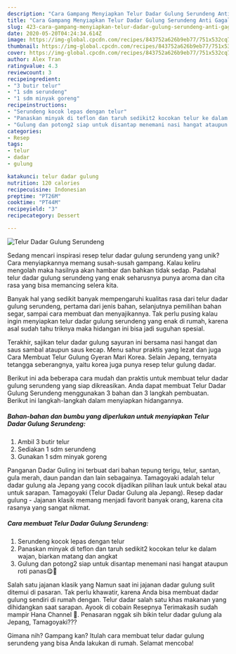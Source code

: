 ```yaml
---
description: "Cara Gampang Menyiapkan Telur Dadar Gulung Serundeng Anti Gagal"
title: "Cara Gampang Menyiapkan Telur Dadar Gulung Serundeng Anti Gagal"
slug: 423-cara-gampang-menyiapkan-telur-dadar-gulung-serundeng-anti-gagal
date: 2020-05-20T04:24:34.614Z
image: https://img-global.cpcdn.com/recipes/843752a626b9eb77/751x532cq70/telur-dadar-gulung-serundeng-foto-resep-utama.jpg
thumbnail: https://img-global.cpcdn.com/recipes/843752a626b9eb77/751x532cq70/telur-dadar-gulung-serundeng-foto-resep-utama.jpg
cover: https://img-global.cpcdn.com/recipes/843752a626b9eb77/751x532cq70/telur-dadar-gulung-serundeng-foto-resep-utama.jpg
author: Alex Tran
ratingvalue: 4.3
reviewcount: 3
recipeingredient:
- "3 butir telur"
- "1 sdm serundeng"
- "1 sdm minyak goreng"
recipeinstructions:
- "Serundeng kocok lepas dengan telur"
- "Panaskan minyak di teflon dan taruh sedikit2 kocokan telur ke dalam wajan, biarkan matang dan angkat"
- "Gulung dan potong2 siap untuk disantap menemani nasi hangat ataupun roti panas😋🤤"
categories:
- Resep
tags:
- telur
- dadar
- gulung

katakunci: telur dadar gulung 
nutrition: 120 calories
recipecuisine: Indonesian
preptime: "PT26M"
cooktime: "PT44M"
recipeyield: "3"
recipecategory: Dessert

---
```



![Telur Dadar Gulung Serundeng](https://img-global.cpcdn.com/recipes/843752a626b9eb77/751x532cq70/telur-dadar-gulung-serundeng-foto-resep-utama.jpg)

Sedang mencari inspirasi resep telur dadar gulung serundeng yang unik? Cara menyiapkannya memang susah-susah gampang. Kalau keliru mengolah maka hasilnya akan hambar dan bahkan tidak sedap. Padahal telur dadar gulung serundeng yang enak seharusnya punya aroma dan cita rasa yang bisa memancing selera kita.

Banyak hal yang sedikit banyak mempengaruhi kualitas rasa dari telur dadar gulung serundeng, pertama dari jenis bahan, selanjutnya pemilihan bahan segar, sampai cara membuat dan menyajikannya. Tak perlu pusing kalau ingin menyiapkan telur dadar gulung serundeng yang enak di rumah, karena asal sudah tahu triknya maka hidangan ini bisa jadi suguhan spesial.

Terakhir, sajikan telur dadar gulung sayuran ini bersama nasi hangat dan saus sambal ataupun saus kecap. Menu sahur praktis yang lezat dan juga Cara Membuat Telur Gulung Gyeran Mari Korea. Selain Jepang, ternyata tetangga seberangnya, yaitu korea juga punya resep telur gulung dadar.


Berikut ini ada beberapa cara mudah dan praktis untuk membuat telur dadar gulung serundeng yang siap dikreasikan. Anda dapat membuat Telur Dadar Gulung Serundeng menggunakan 3 bahan dan 3 langkah pembuatan. Berikut ini langkah-langkah dalam menyiapkan hidangannya.

<!--inarticleads1-->

##### Bahan-bahan dan bumbu yang diperlukan untuk menyiapkan Telur Dadar Gulung Serundeng:

1. Ambil 3 butir telur
1. Sediakan 1 sdm serundeng
1. Gunakan 1 sdm minyak goreng


Panganan Dadar Guling ini terbuat dari bahan tepung terigu, telur, santan, gula merah, daun pandan dan lain sebagainya. Tamagoyaki adalah telur dadar gulung ala Jepang yang cocok dijadikan pilihan lauk untuk bekal atau untuk sarapan. Tamagoyaki (Telur Dadar Gulung ala Jepang). Resep dadar gulung - Jajanan klasik memang menjadi favorit banyak orang, karena cita rasanya yang sangat nikmat. 

<!--inarticleads2-->

##### Cara membuat Telur Dadar Gulung Serundeng:

1. Serundeng kocok lepas dengan telur
1. Panaskan minyak di teflon dan taruh sedikit2 kocokan telur ke dalam wajan, biarkan matang dan angkat
1. Gulung dan potong2 siap untuk disantap menemani nasi hangat ataupun roti panas😋🤤


Salah satu jajanan klasik yang Namun saat ini jajanan dadar gulung sulit ditemui di pasaran. Tak perlu khawatir, karena Anda bisa membuat dadar gulung sendiri di rumah dengan. Telur dadar salah satu khas makanan yang dihidangkan saat sarapan. Ayook di cobain Resepnya Terimakasih sudah mampir Hana Channel 🙏. Penasaran nggak sih bikin telur dadar gulung ala Jepang, Tamagoyaki??? 

Gimana nih? Gampang kan? Itulah cara membuat telur dadar gulung serundeng yang bisa Anda lakukan di rumah. Selamat mencoba!
